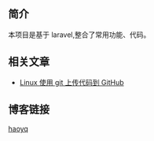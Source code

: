 ## 简介

本项目是基于 laravel,整合了常用功能、代码。

## 相关文章

* [Linux 使用 git 上传代码到 GitHub](https://www.jianshu.com/p/3d84ead096cb)

## 博客链接

[haoyq](https://www.jianshu.com/u/d812a8beaa9b)
